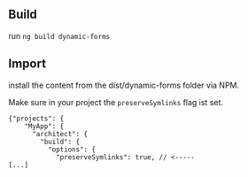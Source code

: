 ## Build
run ```ng build dynamic-forms```

## Import
install the content from the dist/dynamic-forms folder via NPM.

Make sure in your project the ```preserveSymlinks``` flag ist set.

```
{"projects": {
    "MyApp": {
      "architect": {
        "build": {
          "options": {
            "preserveSymlinks": true, // <-----
[...]
```
